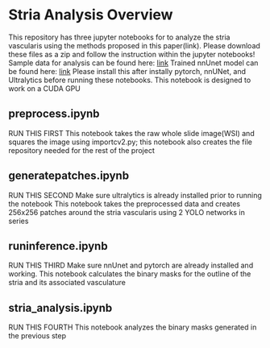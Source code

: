 # Stria Analysis Overview 
This repository has three jupyter notebooks for to analyze the stria vascularis using the methods proposed in this paper(link). Please download these files as a zip and follow the instruction within the jupyter notebooks! Sample data for analysis can be found here: [link](https://drive.google.com/drive/folders/13iQc_jnJShfzLUV10otDVjkDZofoUn6X?usp=share_link) 
Trained nnUnet model can be found here: [link](https://drive.google.com/drive/folders/1tRSyyQXr8idvOJnDc-SphXVKj-HfFRdd?usp=share_link)
Please install this after instally pytorch, nnUNet, and Ultralytics before running these notebooks. 
This notebook is designed to work on a CUDA GPU

## preprocess.ipynb
RUN THIS FIRST
This notebook takes the raw whole slide image(WSI) and squares the image using importcv2.py; this notebook also creates the file repository needed for the rest of the project

## generatepatches.ipynb
RUN THIS SECOND
Make sure ultralytics is already installed prior to running the notebook
This notebook takes the preprocessed data and creates 256x256 patches around the stria vascularis using 2 YOLO networks in series 

## runinference.ipynb
RUN THIS THIRD
Make sure nnUnet and pytorch are already installed and working. This notebook calculates the binary masks for the outline of the stria and its associated vasculature

## stria_analysis.ipynb
RUN THIS FOURTH
This notebook analyzes the binary masks generated in the previous step



